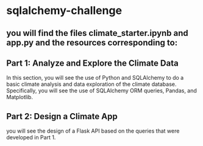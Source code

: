 # sqlalchemy-challenge


## you will find the files climate_starter.ipynb and app.py and the resources corresponding to:

## Part 1: Analyze and Explore the Climate Data
In this section, you will see the use of Python and SQLAlchemy to do a basic climate analysis and data exploration of the climate database. Specifically, you will see the use of SQLAlchemy ORM queries, Pandas, and Matplotlib. 


## Part 2: Design a Climate App

you will see the design of a Flask API based on the queries that were developed in Part 1.
